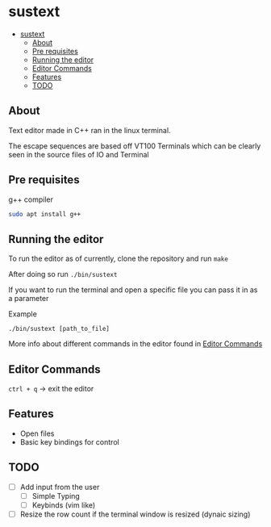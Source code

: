 # sustext

- [sustext](#sustext)
  - [About](#about)
  - [Pre requisites](#pre-requisites)
  - [Running the editor](#running-the-editor)
  - [Editor Commands](#editor-commands)
  - [Features](#features)
  - [TODO](#todo)
  
## About

Text editor made in C++ ran in the linux terminal.

The escape sequences are based off VT100 Terminals which can be clearly
seen in the source files of IO and Terminal



## Pre requisites 
g++ compiler

```bash
sudo apt install g++
```

## Running the editor

To run the editor as of currently, clone the repository and run `make`

After doing so run `./bin/sustext`

If you want to run the terminal and open a specific file you can pass it in as a parameter

Example

`./bin/sustext [path_to_file]`

More info about different commands in the editor found in [Editor Commands](#editor-commands)

## Editor Commands

`ctrl + q` -> exit the editor

## Features

- Open files
- Basic key bindings for control

## TODO
- [ ] Add input from the user
  - [ ] Simple Typing
  - [ ] Keybinds (vim like)
- [ ] Resize the row count if the terminal window is resized (dynaic sizing)
